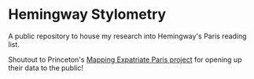 # Hemingway Stylometry
A public repository to house my research into Hemingway's Paris reading list.

Shoutout to Princeton's [Mapping Expatriate Paris project](https://github.com/Princeton-CDH/mapping-expatriate-paris) for opening up their data to the public!
